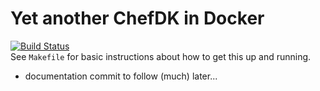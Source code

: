 # Yet another ChefDK in Docker  
[![Build Status](https://travis-ci.org/brentwg/docker-chefdk.svg?branch=master)](https://travis-ci.org/brentwg/docker-chefdk)  
See `Makefile` for basic instructions about how to get this up and running.  
- documentation commit to follow (much) later...

